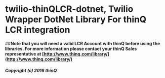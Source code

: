 # twilio-thinQLCR-dotnet, Twilio Wrapper DotNet Library For thinQ LCR integration

##**Note that you will need a valid LCR Account with thinQ before using the libraries. For more information please contact your thinQ Sales representative at [http://www.thinq.com/library/](http://www.thinq.com/library/)**

#### *Copyright (c) 2016 thinQ*
